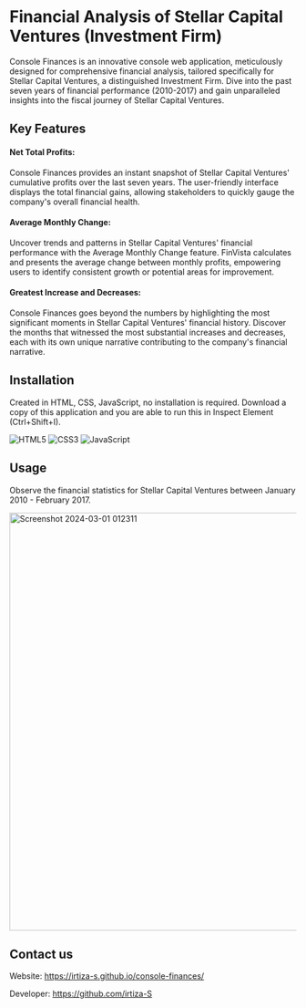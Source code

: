 # Financial Analysis of Stellar Capital Ventures (Investment Firm)

Console Finances is an innovative console web application, meticulously designed for comprehensive financial analysis, tailored specifically for Stellar Capital Ventures, a distinguished Investment Firm. Dive into the past seven years of financial performance (2010-2017) and gain unparalleled insights into the fiscal journey of Stellar Capital Ventures.

## Key Features

#### Net Total Profits:
Console Finances provides an instant snapshot of Stellar Capital Ventures' cumulative profits over the last seven years. The user-friendly interface displays the total financial gains, allowing stakeholders to quickly gauge the company's overall financial health.

#### Average Monthly Change:
Uncover trends and patterns in Stellar Capital Ventures' financial performance with the Average Monthly Change feature. FinVista calculates and presents the average change between monthly profits, empowering users to identify consistent growth or potential areas for improvement.

#### Greatest Increase and Decreases:
Console Finances goes beyond the numbers by highlighting the most significant moments in Stellar Capital Ventures' financial history. Discover the months that witnessed the most substantial increases and decreases, each with its own unique narrative contributing to the company's financial narrative.

## Installation
Created in HTML, CSS, JavaScript, no installation is required. Download a copy of this application and you are able to run this in Inspect Element (Ctrl+Shift+I).

![HTML5](https://img.shields.io/badge/html5-%23E34F26.svg?style=for-the-badge&logo=html5&logoColor=white) ![CSS3](https://img.shields.io/badge/css3-%231572B6.svg?style=for-the-badge&logo=css3&logoColor=white) ![JavaScript](https://img.shields.io/badge/javascript-%23323330.svg?style=for-the-badge&logo=javascript&logoColor=%23F7DF1E)

## Usage
Observe the financial statistics for Stellar Capital Ventures between January 2010 - February 2017. 

<img width="733" alt="Screenshot 2024-03-01 012311" src="https://github.com/irtiza-S/console-finances/assets/61486852/95fc667c-450f-44b3-b3e1-c7288b710c46">

## Contact us

Website: https://irtiza-s.github.io/console-finances/

Developer: https://github.com/irtiza-S

